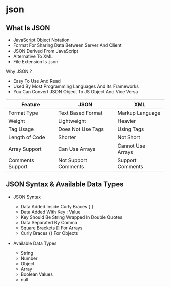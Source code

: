 # json

## What Is JSON
  - JavaScript Object Notation
  - Format For Sharing Data Between Server And Client
  - JSON Derived From JavaScript
  - Alternative To XML
  - File Extension Is .json

  Why JSON ?
  - Easy To Use And Read
  - Used By Most Programming Languages And Its Frameworks
  - You Can Convert JSON Object To JS Object And Vice Versa


| Feature               | JSON                  | XML                   |
| --------------------- | --------------------- | --------------------- |
| Format Type           | Text Based Format     | Markup Language       |
| Weight                | Lightweight           | Heavier               |
| Tag Usage             | Does Not Use Tags     | Using Tags            |
| Length of Code        | Shorter               | Not Short             |
| Array Support         | Can Use Arrays        | Cannot Use Arrays     |
| Comments Support      | Not Support Comments  | Support Comments      |


## JSON Syntax & Available Data Types
  - JSON Syntax
    - Data Added Inside Curly Braces {  }
    - Data Added With Key : Value
    - Key Should Be String Wrapped In Double Quotes
    - Data Separated By Comma
    - Square Brackets [] For Arrays
    - Curly Braces {} For Objects

  - Available Data Types
    - String
    - Number
    - Object
    - Array
    - Boolean Values
    - null


